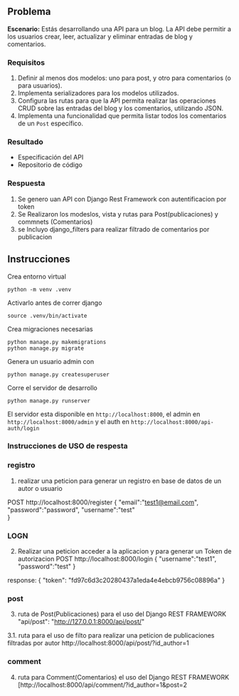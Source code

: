 ## Problema

**Escenario:** Estás desarrollando una API para un blog. La API debe permitir a los usuarios crear, leer, actualizar y eliminar entradas de blog y comentarios.

### Requisitos

1. Definir al menos dos modelos: uno para post, y otro para comentarios (o para usuarios).
2. Implementa serializadores para los modelos utilizados.
3. Configura las rutas para que la API permita realizar las operaciones CRUD sobre las entradas del blog y los comentarios, utilizando JSON.
4. Implementa una funcionalidad que permita listar todos los comentarios de un `Post` específico.

### Resultado

- Especificación del API
- Repositorio de código

### Respuesta 

1. Se genero uan API con Django Rest Framework con autentificacion por token
2. Se Realizaron los modeslos, vista y rutas para Post(publicaciones) y commnets (Comentarios)
3. se Incluyo django_filters para realizar filtrado de comentarios por publicacion



## Instrucciones

Crea entorno virtual
```
python -m venv .venv
```

Activarlo antes de correr django
```
source .venv/bin/activate
```

Crea migraciones necesarias
```
python manage.py makemigrations
python manage.py migrate
```

Genera un usuario admin con
```
python manage.py createsuperuser
```

Corre el servidor de desarrollo
```
python manage.py runserver
```

El servidor esta disponible en `http://localhost:8000`, el admin en `http://localhost:8000/admin` y el auth en `http://localhost:8000/api-auth/login`



### Instrucciones de USO de respesta

### registro
1.  realizar una peticion para generar un registro en base de datos de un autor o usuario

POST http://localhost:8000/register
{
  "email":"test1@email.com",
  "password":"password",
  "username":"test"  
}

### LOGN
2. Realizar una peticion acceder a la aplicacion y para generar un Token de autorizacion
POST http://localhost:8000/login
{
  "username":"test1",  
  "password":"test"
}

response:
{
  "token": "fd97c6d3c20280437a1eda4e4ebcb9756c08896a"
}


### post
3. ruta de Post(Publicaciones) para el uso del Django REST FRAMEWORK 
"api/post": "http://127.0.0.1:8000/api/post/"

3.1. ruta para el uso de filto para realizar una peticion de publicaciones filtradas por autor
http://localhost:8000/api/post/?id_author=1


### comment
4. ruta para Comment(Comentarios) el uso del Django REST FRAMEWORK
[http://localhost:8000/api/comment/?id_author=1&post=2


